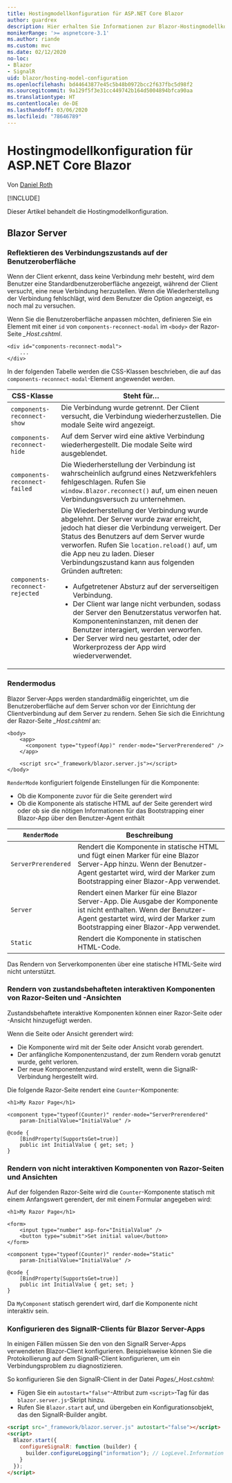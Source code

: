 ```yaml
---
title: Hostingmodellkonfiguration für ASP.NET Core Blazor
author: guardrex
description: Hier erhalten Sie Informationen zur Blazor-Hostingmodellkonfiguration, einschließlich der Integration von Razor-Komponenten in Razor Pages- und MVC-Apps.
monikerRange: '>= aspnetcore-3.1'
ms.author: riande
ms.custom: mvc
ms.date: 02/12/2020
no-loc:
- Blazor
- SignalR
uid: blazor/hosting-model-configuration
ms.openlocfilehash: bd44643877e45c5b48b0972bcc2f637fbc5d98f2
ms.sourcegitcommit: 9a129f5f3e31cc449742b164d5004894bfca90aa
ms.translationtype: HT
ms.contentlocale: de-DE
ms.lasthandoff: 03/06/2020
ms.locfileid: "78646789"
---
```

# <a name="aspnet-core-blazor-hosting-model-configuration"></a>Hostingmodellkonfiguration für ASP.NET Core Blazor

Von [Daniel Roth](https://github.com/danroth27)

[!INCLUDE[](~/includes/blazorwasm-preview-notice.md)]

Dieser Artikel behandelt die Hostingmodellkonfiguration.

<!-- For future use:

## Blazor WebAssembly

-->

## <a name="blazor-server"></a>Blazor Server

### <a name="reflect-the-connection-state-in-the-ui"></a>Reflektieren des Verbindungszustands auf der Benutzeroberfläche

Wenn der Client erkennt, dass keine Verbindung mehr besteht, wird dem Benutzer eine Standardbenutzeroberfläche angezeigt, während der Client versucht, eine neue Verbindung herzustellen. Wenn die Wiederherstellung der Verbindung fehlschlägt, wird dem Benutzer die Option angezeigt, es noch mal zu versuchen.

Wenn Sie die Benutzeroberfläche anpassen möchten, definieren Sie ein Element mit einer `id` von `components-reconnect-modal` im `<body>` der Razor-Seite *_Host.cshtml*.

```cshtml
<div id="components-reconnect-modal">
    ...
</div>
```

In der folgenden Tabelle werden die CSS-Klassen beschrieben, die auf das `components-reconnect-modal`-Element angewendet werden.

| CSS-Klasse                       | Steht für&hellip; |
| ------------------------------- | ----------------- |
| `components-reconnect-show`     | Die Verbindung wurde getrennt. Der Client versucht, die Verbindung wiederherzustellen. Die modale Seite wird angezeigt. |
| `components-reconnect-hide`     | Auf dem Server wird eine aktive Verbindung wiederhergestellt. Die modale Seite wird ausgeblendet. |
| `components-reconnect-failed`   | Die Wiederherstellung der Verbindung ist wahrscheinlich aufgrund eines Netzwerkfehlers fehlgeschlagen. Rufen Sie `window.Blazor.reconnect()` auf, um einen neuen Verbindungsversuch zu unternehmen. |
| `components-reconnect-rejected` | Die Wiederherstellung der Verbindung wurde abgelehnt. Der Server wurde zwar erreicht, jedoch hat dieser die Verbindung verweigert. Der Status des Benutzers auf dem Server wurde verworfen. Rufen Sie `location.reload()` auf, um die App neu zu laden. Dieser Verbindungszustand kann aus folgenden Gründen auftreten:<ul><li>Aufgetretener Absturz auf der serverseitigen Verbindung.</li><li>Der Client war lange nicht verbunden, sodass der Server den Benutzerstatus verworfen hat. Komponenteninstanzen, mit denen der Benutzer interagiert, werden verworfen.</li><li>Der Server wird neu gestartet, oder der Workerprozess der App wird wiederverwendet.</li></ul> |

### <a name="render-mode"></a>Rendermodus

Blazor Server-Apps werden standardmäßig eingerichtet, um die Benutzeroberfläche auf dem Server schon vor der Einrichtung der Clientverbindung auf dem Server zu rendern. Sehen Sie sich die Einrichtung der Razor-Seite *_Host.cshtml* an:

```cshtml
<body>
    <app>
      <component type="typeof(App)" render-mode="ServerPrerendered" />
    </app>

    <script src="_framework/blazor.server.js"></script>
</body>
```

`RenderMode` konfiguriert folgende Einstellungen für die Komponente:

* Ob die Komponente zuvor für die Seite gerendert wird
* Ob die Komponente als statische HTML auf der Seite gerendert wird oder ob sie die nötigen Informationen für das Bootstrapping einer Blazor-App über den Benutzer-Agent enthält

| `RenderMode`        | Beschreibung |
| ------------------- | ----------- |
| `ServerPrerendered` | Rendert die Komponente in statische HTML und fügt einen Marker für eine Blazor Server-App hinzu. Wenn der Benutzer-Agent gestartet wird, wird der Marker zum Bootstrapping einer Blazor-App verwendet. |
| `Server`            | Rendert einen Marker für eine Blazor Server-App. Die Ausgabe der Komponente ist nicht enthalten. Wenn der Benutzer-Agent gestartet wird, wird der Marker zum Bootstrapping einer Blazor-App verwendet. |
| `Static`            | Rendert die Komponente in statischen HTML-Code. |

Das Rendern von Serverkomponenten über eine statische HTML-Seite wird nicht unterstützt.

### <a name="render-stateful-interactive-components-from-razor-pages-and-views"></a>Rendern von zustandsbehafteten interaktiven Komponenten von Razor-Seiten und -Ansichten

Zustandsbehaftete interaktive Komponenten können einer Razor-Seite oder -Ansicht hinzugefügt werden.

Wenn die Seite oder Ansicht gerendert wird:

* Die Komponente wird mit der Seite oder Ansicht vorab gerendert.
* Der anfängliche Komponentenzustand, der zum Rendern vorab genutzt wurde, geht verloren.
* Der neue Komponentenzustand wird erstellt, wenn die SignalR-Verbindung hergestellt wird.

Die folgende Razor-Seite rendert eine `Counter`-Komponente:

```cshtml
<h1>My Razor Page</h1>

<component type="typeof(Counter)" render-mode="ServerPrerendered" 
    param-InitialValue="InitialValue" />

@code {
    [BindProperty(SupportsGet=true)]
    public int InitialValue { get; set; }
}
```

### <a name="render-noninteractive-components-from-razor-pages-and-views"></a>Rendern von nicht interaktiven Komponenten von Razor-Seiten und Ansichten

Auf der folgenden Razor-Seite wird die `Counter`-Komponente statisch mit einem Anfangswert gerendert, der mit einem Formular angegeben wird:

```cshtml
<h1>My Razor Page</h1>

<form>
    <input type="number" asp-for="InitialValue" />
    <button type="submit">Set initial value</button>
</form>

<component type="typeof(Counter)" render-mode="Static" 
    param-InitialValue="InitialValue" />

@code {
    [BindProperty(SupportsGet=true)]
    public int InitialValue { get; set; }
}
```

Da `MyComponent` statisch gerendert wird, darf die Komponente nicht interaktiv sein.

### <a name="configure-the-opno-locsignalr-client-for-opno-locblazor-server-apps"></a>Konfigurieren des SignalR-Clients für Blazor Server-Apps

In einigen Fällen müssen Sie den von den SignalR Server-Apps verwendeten Blazor-Client konfigurieren. Beispielsweise können Sie die Protokollierung auf dem SignalR-Client konfigurieren, um ein Verbindungsproblem zu diagnostizieren.

So konfigurieren Sie den SignalR-Client in der Datei *Pages/_Host.cshtml*:

* Fügen Sie ein `autostart="false"`-Attribut zum `<script>`-Tag für das `blazor.server.js`-Skript hinzu.
* Rufen Sie `Blazor.start` auf, und übergeben ein Konfigurationsobjekt, das den SignalR-Builder angibt.

```html
<script src="_framework/blazor.server.js" autostart="false"></script>
<script>
  Blazor.start({
    configureSignalR: function (builder) {
      builder.configureLogging("information"); // LogLevel.Information
    }
  });
</script>
```
